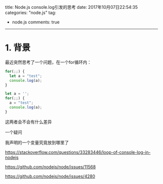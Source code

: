 title:  Node.js console.log引发的思考
date: 2017年10月07日22:54:35
categories:  "node.js"
tag: 
- node.js
  comments: true
---

# 1. 背景

最近突然思考了一个问题，在一个for循环内：

```javascript
for(;;) {
  let a = "test";
  console.log(a);
}
```

```javascript
let a = '';
for(;;) {
  a = "test";
  console.log(a);
}
```

这两者会不会有什么差异

一个疑问

我声明的一个变量究竟放到哪里了



https://stackoverflow.com/questions/33283446/loop-of-console-log-in-nodejs

https://github.com/nodejs/node/issues/11568

https://github.com/nodejs/node/issues/4280

